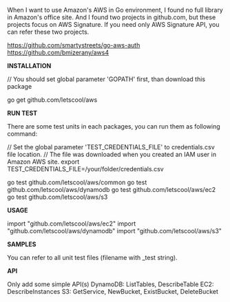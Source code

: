 When I want to use Amazon's AWS in Go environment, I found no full library in Amazon's office site.
And I found two projects in github.com, but these projects focus on AWS Signature. 
If you need only AWS Signature API, you can refer these two projects.

https://github.com/smartystreets/go-aws-auth
https://github.com/bmizerany/aws4


**INSTALLATION**

// You should set global parameter 'GOPATH' first, than download this package

go get github.com/letscool/aws


**RUN TEST**

There are some test units in each packages, you can run them as following command:

// Set the global parameter 'TEST_CREDENTIALS_FILE' to credentials.csv file location.
// The file was downloaded when you created an IAM user in Amazon AWS site.
export TEST_CREDENTIALS_FILE=/your/folder/credentials.csv

go test github.com/letscool/aws/common
go test github.com/letscool/aws/dynamodb
go test github.com/letscool/aws/ec2
go test github.com/letscool/aws/s3


**USAGE**

import "github.com/letscool/aws/ec2"
import "github.com/letscool/aws/dynamodb"
import "github.com/letscool/aws/s3"


**SAMPLES**

You can refer to all unit test files (filename with _test string).


**API**

Only add some simple API(s)
DynamoDB: ListTables, DescribeTable
EC2: DescribeInstances
S3: GetService, NewBucket, ExistBucket, DeleteBucket


